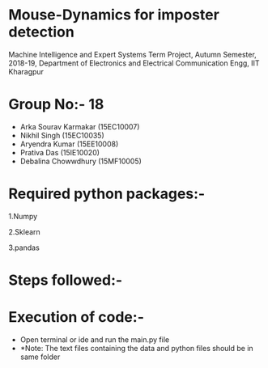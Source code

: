 # Mouse-Dynamics for imposter detection
 
  Machine Intelligence and Expert Systems Term Project,
  Autumn Semester, 2018-19,
  Department of Electronics and Electrical Communication Engg,
  IIT Kharagpur


# Group No:- 18
- Arka Sourav Karmakar         (15EC10007)
- Nikhil Singh                 (15EC10035)
- Aryendra Kumar               (15EE10008)
- Prativa Das                  (15IE10020)
- Debalina Chowwdhury          (15MF10005)

# Required python packages:-
  1.Numpy 

  2.Sklearn 

  3.pandas

# Steps followed:-

# Execution of code:-
- Open terminal or ide and run the main.py file
- *Note: The text files containing the data and python files should be in same folder
